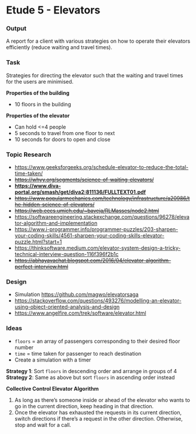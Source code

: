 # Etude 5 - Elevators

### Output
A report for a client with various strategies on how to operate their elevators efficiently (reduce waiting and travel times).

### Task
Strategies for directing the elevator such that the waiting and travel times for the users are minimised.

**Properties of the building**
- 10 floors in the building

**Properties of the elevator**
- Can hold <=4 people
- 5 seconds to travel from one floor to next
- 10 seconds for doors to open and close

### Topic Research
- https://www.geeksforgeeks.org/schedule-elevator-to-reduce-the-total-time-taken/
- ~~https://whyy.org/segments/science-of-waiting-elevators/~~
- __https://www.diva-portal.org/smash/get/diva2:811136/FULLTEXT01.pdf__
- ~~https://www.popularmechanics.com/technology/infrastructure/a20986/the-hidden-science-of-elevators/~~
- ~~https://web.eecs.umich.edu/~baveja/RLMasses/node2.html~~
- https://softwareengineering.stackexchange.com/questions/96278/elevator-algorithm-and-implementation
- https://www.i-programmer.info/programmer-puzzles/203-sharpen-your-coding-skills/4561-sharpen-your-coding-skills-elevator-puzzle.html?start=1
- https://thinksoftware.medium.com/elevator-system-design-a-tricky-technical-interview-question-116f396f2b1c
- ~~https://abhayavachat.blogspot.com/2016/04/elevator-algorithm-perfect-interview.html~~

### Design
- Simulation https://github.com/magwo/elevatorsaga
- https://stackoverflow.com/questions/493276/modelling-an-elevator-using-object-oriented-analysis-and-design
- https://www.angelfire.com/trek/software/elevator.html

### Ideas
- `floors` = an array of passengers corresponding to their desired floor number
- `time` = time taken for passenger to reach destination
- Create a simulation with a timer

**Strategy 1**: Sort `floors` in descending order and arrange in groups of 4  
**Strategy 2**: Same as above but sort `floors` in ascending order instead

**Collective Control Elevator Algorithm**
1. As long as there’s someone inside or ahead of the elevator who wants to go in the current direction, keep heading in that direction.
2. Once the elevator has exhausted the requests in its current direction, switch directions if there’s a request in the other direction. Otherwise, stop and wait for a call.
